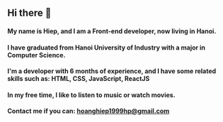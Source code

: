 ## Hi there 👋   
#### My name is Hiep, and I am a Front-end developer, now living in Hanoi. 
#### I have graduated from Hanoi University of Industry with a major in Computer Science. 
#### I'm a developer with 6 months of experience, and I have some related skills such as: HTML, CSS, JavaScript, ReactJS
#### In my free time, I like to listen to music or watch movies.
#### Contact me if you can: hoanghiep1999hp@gmail.com
